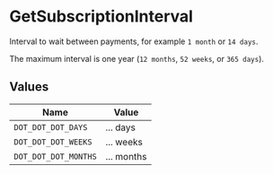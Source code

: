# GetSubscriptionInterval

Interval to wait between payments, for example `1 month` or `14 days`.

The maximum interval is one year (`12 months`, `52 weeks`, or `365 days`).


## Values

| Name                 | Value                |
| -------------------- | -------------------- |
| `DOT_DOT_DOT_DAYS`   | ... days             |
| `DOT_DOT_DOT_WEEKS`  | ... weeks            |
| `DOT_DOT_DOT_MONTHS` | ... months           |